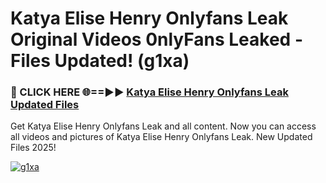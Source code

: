 # Katya Elise Henry Onlyfans Leak Original Videos 0nlyFans Leaked - Files Updated! (g1xa)

<h3>🔴 CLICK HERE 🌐==►► <a href="https://tinyurl.com/2jnfzry5" rel="nofollow">Katya Elise Henry Onlyfans Leak Updated Files</a></h3>

Get Katya Elise Henry Onlyfans Leak and all content. Now you can access all videos and pictures of Katya Elise Henry Onlyfans Leak. New Updated Files 2025!

[![g1xa](https://i.imgur.com/GyGTBgg.gif)](https://tinyurl.com/2jnfzry5)
